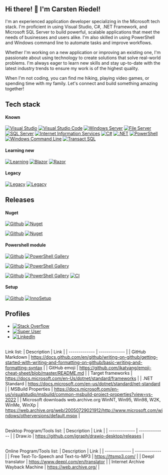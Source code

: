 ## Hi there! 👋 I'm Carsten Riedel!

I'm an experienced application developer specializing in the Microsoft tech stack. I'm proficient in using Visual Studio, C#, .NET Framework, and Microsoft SQL Server to build powerful, scalable applications that meet the needs of businesses and users alike. I'm also skilled in using PowerShell and Windows command line to automate tasks and improve workflows.

Whether I'm working on a new application or improving an existing one, I'm passionate about using technology to create solutions that solve real-world problems. I'm always eager to learn new skills and stay up-to-date with the latest industry trends to ensure my work is of the highest quality.

When I'm not coding, you can find me hiking, playing video games, or spending time with my family. Let's connect and build something amazing together!

## Tech stack
#### Known
[![Visual Studio](https://img.shields.io/badge/-Visual%20Studio-5C2D91?logo=visual-studio&logoColor=white&style=plastic)](https://visualstudio.microsoft.com/)
[![Visual Studio Code](https://img.shields.io/badge/-Visual%20Studio%20Code-007ACC?logo=visual-studio-code&logoColor=white&style=plastic)](https://code.visualstudio.com/)
[![Windows Server](https://img.shields.io/badge/-Windows%20Server-0067b8?logo=Server-Fault&logoColor=white&style=plastic)](https://www.microsoft.com/windows-server)
[![File Server](https://img.shields.io/badge/-File%20Server-ffd764?logo=Server-Fault&logoColor=black&style=plastic)](https://learn.microsoft.com/en-us/windows-server/storage/fsrm/fsrm-overview)
[![SQL Server](https://img.shields.io/badge/-SQL%20Server-CC2927?logo=microsoft-sql-server&logoColor=white&style=plastic)](https://www.microsoft.com/en-us/sql-server)
[![Internet Information Services](https://img.shields.io/badge/-Internet%20Information%20Services-37a5e2?logo=WebAuthn&logoColor=white&style=plastic)](https://www.iis.net/)
[![C#](https://img.shields.io/badge/-C%23-239120?logo=c-sharp&logoColor=white&style=plastic)](https://dotnet.microsoft.com/en-us/languages/csharp)
[![.NET](https://img.shields.io/badge/.NET%206%20.NET%20Framework-512BD4?logo=.net&logoColor=white&style=plastic)](https://dotnet.microsoft.com/en-us/download/dotnet-framework)
[![PowerShell](https://img.shields.io/badge/-PowerShell-5391FE?logo=PowerShell&logoColor=white&style=plastic)](https://learn.microsoft.com/en-us/powershell/)
[![Windows Command Line](https://img.shields.io/badge/-Windows%20Command%20Line-000000?logo=GNU-Bash&logoColor=white&style=plastic)](https://learn.microsoft.com/en-us/windows-server/administration/windows-commands/windows-commands)
[![Transact SQL](https://img.shields.io/badge/-Transact%20SQL-CC2927?logo=microsoft-sql-server&logoColor=white&style=plastic)](https://learn.microsoft.com/en-us/sql/t-sql)
<br>
#### Learning new
[![Learning](https://img.shields.io/badge/Learning-.NET%20Multi--platform%20App%20--%20MAUI-blueviolet)](https://dotnet.microsoft.com/en-us/apps/maui)
[![Blazor](https://img.shields.io/badge/Learning-Blazor-blue)](https://dotnet.microsoft.com/apps/aspnet/web-apps/blazor)
[![Razor](https://img.shields.io/badge/Learning-Razor-green)](https://docs.microsoft.com/en-us/aspnet/core/mvc/views/razor?view=aspnetcore-6.0)
<br>
#### Legacy
[![Legacy](https://img.shields.io/badge/Legacy-WinNT4%2C%20W2K%2C%20WinXP%2C%20Win7-000000?&style=plastic)](https://github.com)
[![Legacy](https://img.shields.io/badge/Legacy-VBS%2C%20VBA%2C%20VB6%20C++-000000?&style=plastic)](https://github.com)

## Releases

#### Nuget
[![Github](https://img.shields.io/badge/Github-Coree.Nupack-green)](https://github.com/carsten-riedel/Coree.Nupack)
[![Nuget](https://img.shields.io/nuget/v/Coree.Nupack?label=NuGet&labelColor=004880&logo=NuGet&logoColor=white)](https://www.nuget.org/packages/Coree.NuPack)

[![Github](https://img.shields.io/badge/Github-Coree.Extensions-green)](https://github.com/carsten-riedel/Coree.Extensions)
[![Nuget](https://img.shields.io/nuget/v/Coree.Extensions?label=NuGet&labelColor=004880&logo=NuGet&logoColor=white)](https://www.nuget.org/packages/Coree.Extensions)

#### Powershell module
[![Github](https://img.shields.io/badge/Github-CoreePower.Config-green)](https://github.com/carsten-riedel/CoreePower.Config)
[![PowerShell Gallery](https://img.shields.io/powershellgallery/v/CoreePower.Config?label=PowerShellGallery&labelColor=5391FE&logo=PowerShell&logoColor=white)](https://www.powershellgallery.com/packages/CoreePower.Config)

[![Github](https://img.shields.io/badge/Github-CoreePower.Module-green)](https://github.com/carsten-riedel/CoreePower.Module)
[![PowerShell Gallery](https://img.shields.io/powershellgallery/v/CoreePower.Module?label=PowerShellGallery&labelColor=5391FE&logo=PowerShell&logoColor=white)](https://www.powershellgallery.com/packages/CoreePower.Module)

[![Github](https://img.shields.io/badge/Github-CoreePower.Lib-green)](https://github.com/carsten-riedel/CoreePower.Lib)
[![PowerShell Gallery](https://img.shields.io/powershellgallery/v/CoreePower.Lib?label=PowerShellGallery&labelColor=5391FE&logo=PowerShell&logoColor=white)](https://www.powershellgallery.com/packages/CoreePower.Lib)
[![CI](https://github.com/carsten-riedel/CoreePower.Lib/actions/workflows/blank.yml/badge.svg)](https://github.com/carsten-riedel/CoreePower.Lib/actions/workflows/blank.yml)

#### Setup
[![Github](https://img.shields.io/badge/Github-Visual--Studio--Offline-green?&style=plastic)](https://github.com/carsten-riedel/Visual-Studio-Offline)
[![InnoSetup](https://img.shields.io/badge/InnoSetup-Visual--Studio--Offline-264E8F?&style=plastic)](https://jrsoftware.org/isinfo.php)

## Profiles
- [![Stack Overflow](https://img.shields.io/badge/Profile-Stack%20Overflow-orange)](https://stackoverflow.com/users/19635455/carsten-r)
- [![Super User](https://img.shields.io/badge/Profile-Server%20Vault-green)](https://superuser.com/users/1724090/carsten-r)
- [![LinkedIn](https://img.shields.io/badge/Profile-LinkedIn-blue)](https://www.linkedin.com/in/carsten-riedel-9808b0217/)


<br>Link list:
| Description  | Link |
| ------------- | ------------- |
| GitHub Markdown  | https://docs.github.com/en/github/writing-on-github/getting-started-with-writing-and-formatting-on-github/basic-writing-and-formatting-syntax  |
| GitHub emoji  | https://github.com/ikatyang/emoji-cheat-sheet/blob/master/README.md  |
| Target frameworks  | https://docs.microsoft.com/en-Us/dotnet/standard/frameworks  |
| .NET Standard  | https://docs.microsoft.com/en-us/dotnet/standard/net-standard  |
| MSBuild Properties  | https://docs.microsoft.com/en-us/visualstudio/msbuild/common-msbuild-project-properties?view=vs-2022  |
| Microsoft downloads web.archive.org WinNT, Win95, Win98, W2K, WinMe, WinXp  | https://web.archive.org/web/20050729021912/http://www.microsoft.com/windows/otherversions/default.mspx  |


<br>Desktop Program/Tools list:
| Description  | Link |
| ------------- | ------------- |
| Draw.io  | https://github.com/jgraph/drawio-desktop/releases  |

<br>Online Program/Tools list:
| Description  | Link |
| ------------- | ------------- |
| Free Text-To-Speech and Text-to-MP3  | https://ttsmp3.com/  |
| Deepl translator | https://www.deepl.com/en/translator  |
| Internet Archive Wayback Machine | https://web.archive.org/  |

<!---
NaitWatch/NaitWatch is a ✨ special ✨ repository because its `README.md` (this file) appears on your GitHub profile.
You can click the Preview link to take a look at your changes.
--->
